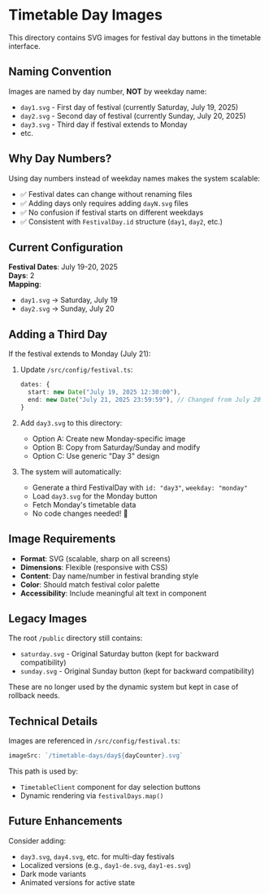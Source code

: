 # Timetable Day Images

This directory contains SVG images for festival day buttons in the timetable interface.

## Naming Convention

Images are named by day number, **NOT** by weekday name:
- `day1.svg` - First day of festival (currently Saturday, July 19, 2025)
- `day2.svg` - Second day of festival (currently Sunday, July 20, 2025)
- `day3.svg` - Third day if festival extends to Monday
- etc.

## Why Day Numbers?

Using day numbers instead of weekday names makes the system scalable:
- ✅ Festival dates can change without renaming files
- ✅ Adding days only requires adding `dayN.svg` files
- ✅ No confusion if festival starts on different weekdays
- ✅ Consistent with `FestivalDay.id` structure (`day1`, `day2`, etc.)

## Current Configuration

**Festival Dates**: July 19-20, 2025  
**Days**: 2  
**Mapping**:
- `day1.svg` → Saturday, July 19
- `day2.svg` → Sunday, July 20

## Adding a Third Day

If the festival extends to Monday (July 21):

1. Update `/src/config/festival.ts`:
   ```typescript
   dates: {
     start: new Date("July 19, 2025 12:30:00"),
     end: new Date("July 21, 2025 23:59:59"), // Changed from July 20 to July 21
   }
   ```

2. Add `day3.svg` to this directory:
   - Option A: Create new Monday-specific image
   - Option B: Copy from Saturday/Sunday and modify
   - Option C: Use generic "Day 3" design

3. The system will automatically:
   - Generate a third FestivalDay with `id: "day3"`, `weekday: "monday"`
   - Load `day3.svg` for the Monday button
   - Fetch Monday's timetable data
   - No code changes needed! 🎉

## Image Requirements

- **Format**: SVG (scalable, sharp on all screens)
- **Dimensions**: Flexible (responsive with CSS)
- **Content**: Day name/number in festival branding style
- **Color**: Should match festival color palette
- **Accessibility**: Include meaningful alt text in component

## Legacy Images

The root `/public` directory still contains:
- `saturday.svg` - Original Saturday button (kept for backward compatibility)
- `sunday.svg` - Original Sunday button (kept for backward compatibility)

These are no longer used by the dynamic system but kept in case of rollback needs.

## Technical Details

Images are referenced in `/src/config/festival.ts`:
```typescript
imageSrc: `/timetable-days/day${dayCounter}.svg`
```

This path is used by:
- `TimetableClient` component for day selection buttons
- Dynamic rendering via `festivalDays.map()`

## Future Enhancements

Consider adding:
- `day3.svg`, `day4.svg`, etc. for multi-day festivals
- Localized versions (e.g., `day1-de.svg`, `day1-es.svg`)
- Dark mode variants
- Animated versions for active state
